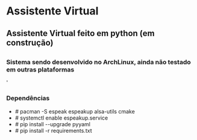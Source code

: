 # Assistente Virtual
<h2>Assistente Virtual feito em python (em construção)<h2>
  <h3>Sistema sendo desenvolvido no ArchLinux, ainda não testado em outras plataformas</h3>'
 <h3>Dependências</h3>
 <ul>
  <li># pacman -S espeak espeakup alsa-utils cmake</li>
  <li># systemctl enable espeakup.service</li>
  <li># pip install --upgrade pyyaml</li>
  <li># pip install -r requirements.txt</li>
 </ul>

